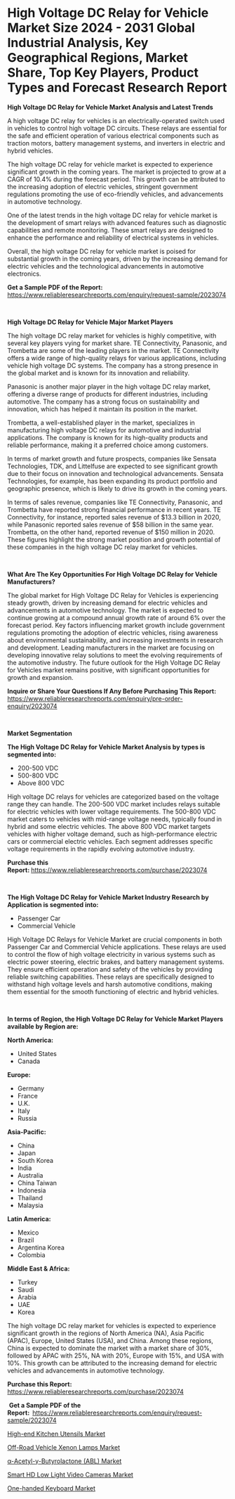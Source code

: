 <p><h1>High Voltage DC Relay for Vehicle Market Size 2024 - 2031 Global Industrial Analysis, Key Geographical Regions, Market Share, Top Key Players, Product Types and Forecast Research Report</h1></p><p><strong>High Voltage DC Relay for Vehicle Market Analysis and Latest Trends</strong></p>
<p><p>A high voltage DC relay for vehicles is an electrically-operated switch used in vehicles to control high voltage DC circuits. These relays are essential for the safe and efficient operation of various electrical components such as traction motors, battery management systems, and inverters in electric and hybrid vehicles.</p><p>The high voltage DC relay for vehicle market is expected to experience significant growth in the coming years. The market is projected to grow at a CAGR of 10.4% during the forecast period. This growth can be attributed to the increasing adoption of electric vehicles, stringent government regulations promoting the use of eco-friendly vehicles, and advancements in automotive technology.</p><p>One of the latest trends in the high voltage DC relay for vehicle market is the development of smart relays with advanced features such as diagnostic capabilities and remote monitoring. These smart relays are designed to enhance the performance and reliability of electrical systems in vehicles.</p><p>Overall, the high voltage DC relay for vehicle market is poised for substantial growth in the coming years, driven by the increasing demand for electric vehicles and the technological advancements in automotive electronics.</p></p>
<p><strong>Get a Sample PDF of the Report:&nbsp;</strong> <a href="https://www.reliableresearchreports.com/enquiry/request-sample/2023074">https://www.reliableresearchreports.com/enquiry/request-sample/2023074</a></p>
<p>&nbsp;</p>
<p><strong>High Voltage DC Relay for Vehicle Major Market Players</strong></p>
<p><p>The high voltage DC relay market for vehicles is highly competitive, with several key players vying for market share. TE Connectivity, Panasonic, and Trombetta are some of the leading players in the market. TE Connectivity offers a wide range of high-quality relays for various applications, including vehicle high voltage DC systems. The company has a strong presence in the global market and is known for its innovation and reliability.</p><p>Panasonic is another major player in the high voltage DC relay market, offering a diverse range of products for different industries, including automotive. The company has a strong focus on sustainability and innovation, which has helped it maintain its position in the market.</p><p>Trombetta, a well-established player in the market, specializes in manufacturing high voltage DC relays for automotive and industrial applications. The company is known for its high-quality products and reliable performance, making it a preferred choice among customers.</p><p>In terms of market growth and future prospects, companies like Sensata Technologies, TDK, and Littelfuse are expected to see significant growth due to their focus on innovation and technological advancements. Sensata Technologies, for example, has been expanding its product portfolio and geographic presence, which is likely to drive its growth in the coming years.</p><p>In terms of sales revenue, companies like TE Connectivity, Panasonic, and Trombetta have reported strong financial performance in recent years. TE Connectivity, for instance, reported sales revenue of $13.3 billion in 2020, while Panasonic reported sales revenue of $58 billion in the same year. Trombetta, on the other hand, reported revenue of $150 million in 2020. These figures highlight the strong market position and growth potential of these companies in the high voltage DC relay market for vehicles.</p></p>
<p>&nbsp;</p>
<p><strong>What Are The Key Opportunities For High Voltage DC Relay for Vehicle Manufacturers?</strong></p>
<p><p>The global market for High Voltage DC Relay for Vehicles is experiencing steady growth, driven by increasing demand for electric vehicles and advancements in automotive technology. The market is expected to continue growing at a compound annual growth rate of around 6% over the forecast period. Key factors influencing market growth include government regulations promoting the adoption of electric vehicles, rising awareness about environmental sustainability, and increasing investments in research and development. Leading manufacturers in the market are focusing on developing innovative relay solutions to meet the evolving requirements of the automotive industry. The future outlook for the High Voltage DC Relay for Vehicles market remains positive, with significant opportunities for growth and expansion.</p></p>
<p><strong>Inquire or Share Your Questions If Any Before Purchasing This Report:</strong> <a href="https://www.reliableresearchreports.com/enquiry/pre-order-enquiry/2023074">https://www.reliableresearchreports.com/enquiry/pre-order-enquiry/2023074</a></p>
<p>&nbsp;</p>
<p><strong>Market Segmentation</strong></p>
<p><strong>The High Voltage DC Relay for Vehicle Market Analysis by types is segmented into:</strong></p>
<p><ul><li>200-500 VDC</li><li>500-800 VDC</li><li>Above 800 VDC</li></ul></p>
<p><p>High voltage DC relays for vehicles are categorized based on the voltage range they can handle. The 200-500 VDC market includes relays suitable for electric vehicles with lower voltage requirements. The 500-800 VDC market caters to vehicles with mid-range voltage needs, typically found in hybrid and some electric vehicles. The above 800 VDC market targets vehicles with higher voltage demand, such as high-performance electric cars or commercial electric vehicles. Each segment addresses specific voltage requirements in the rapidly evolving automotive industry.</p></p>
<p><strong>Purchase this Report:&nbsp;</strong><a href="https://www.reliableresearchreports.com/purchase/2023074">https://www.reliableresearchreports.com/purchase/2023074</a></p>
<p>&nbsp;</p>
<p><strong>The High Voltage DC Relay for Vehicle Market Industry Research by Application is segmented into:</strong></p>
<p><ul><li>Passenger Car</li><li>Commercial Vehicle</li></ul></p>
<p><p>High Voltage DC Relays for Vehicle Market are crucial components in both Passenger Car and Commercial Vehicle applications. These relays are used to control the flow of high voltage electricity in various systems such as electric power steering, electric brakes, and battery management systems. They ensure efficient operation and safety of the vehicles by providing reliable switching capabilities. These relays are specifically designed to withstand high voltage levels and harsh automotive conditions, making them essential for the smooth functioning of electric and hybrid vehicles.</p></p>
<p>&nbsp;</p>
<p><strong>In terms of Region, the High Voltage DC Relay for Vehicle Market Players available by Region are:</strong></p>
<p>
    <p> <strong> North America: </strong>
        <ul>
            <li>United States</li>
            <li>Canada</li>
        </ul>
        </p> 
    <p> <strong> Europe: </strong>
        <ul>
            <li>Germany</li>
            <li>France</li>
            <li>U.K.</li>
            <li>Italy</li>
            <li>Russia</li>
        </ul>
        </p> 
    <p> <strong> Asia-Pacific: </strong>
        <ul>
            <li>China</li>
            <li>Japan</li>
            <li>South Korea</li>
            <li>India</li>
            <li>Australia</li>
            <li>China Taiwan</li>
            <li>Indonesia</li>
            <li>Thailand</li>
            <li>Malaysia</li>
        </ul>
        </p> 
    <p> <strong> Latin America: </strong>
        <ul>
            <li>Mexico</li>
            <li>Brazil</li>
            <li>Argentina Korea</li>
            <li>Colombia</li>
        </ul>
        </p> 
    <p> <strong> Middle East & Africa: </strong>
        <ul>
            <li>Turkey</li>
            <li>Saudi</li>
            <li>Arabia</li>
            <li>UAE</li>
            <li>Korea</li>
        </ul>
    </p>
    </p>
<p><p>The high voltage DC relay market for vehicles is expected to experience significant growth in the regions of North America (NA), Asia Pacific (APAC), Europe, United States (USA), and China. Among these regions, China is expected to dominate the market with a market share of 30%, followed by APAC with 25%, NA with 20%, Europe with 15%, and USA with 10%. This growth can be attributed to the increasing demand for electric vehicles and advancements in automotive technology.</p></p>
<p><strong>Purchase this Report: </strong><a href="https://www.reliableresearchreports.com/purchase/2023074">https://www.reliableresearchreports.com/purchase/2023074</a></p>
<p>&nbsp;<strong>Get a Sample PDF of the Report:&nbsp;&nbsp;</strong><a href="https://www.reliableresearchreports.com/enquiry/request-sample/2023074">https://www.reliableresearchreports.com/enquiry/request-sample/2023074</a></p>
<p><strong></strong></p>
<p><p><a href="https://view.publitas.com/reportprime-1/high-end-kitchen-utensils-market-analysis-examines-its-scope-on-growth-opportunities-and-forecasted-trends-spanning-from-2024-to-2031/">High-end Kitchen Utensils Market</a></p><p><a href="https://rainy-horn-d69.notion.site/Off-Road-Vehicle-Xenon-Lamps-Market-Size-Furnishes-Valuable-Information-Encompassing-Market-Share-M-c5427ab44b6049fe8476dfa333936b74">Off-Road Vehicle Xenon Lamps Market</a></p><p><a href="https://rainy-horn-d69.notion.site/Acetyl-Butyrolactone-ABL-Market-Size-Share-Trends-Analysis-Report-By-Application-Regional-Ou-33674f0b78a74289b935e23269b3ec85">α-Acetyl-γ-Butyrolactone (ABL) Market</a></p><p><a href="https://woozy-pyroraptor-a1f.notion.site/Smart-HD-Low-Light-Video-Cameras-Market-Research-Report-Provides-thorough-Industry-Overview-which-o-3b28bcc3567d4a208f747a021e11989a">Smart HD Low Light Video Cameras Market</a></p><p><a href="https://view.publitas.com/reportprime-1/one-handed-keyboard-market-growth-market-trends-covid-19-impact-and-forecasts-for-period-from-2024-2031/">One-handed Keyboard Market</a></p></p>